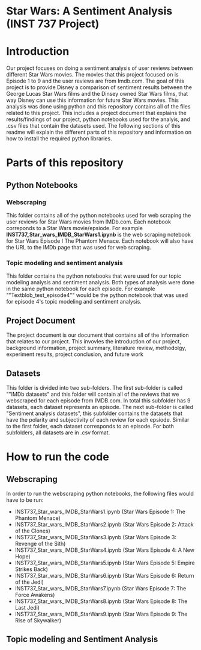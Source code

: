 # Star Wars: A Sentiment Analysis (INST 737 Project) 

# Introduction 
Our project focuses on doing a sentiment analysis of user reviews between different Star Wars movies. The movies that this project focused on is Episode 1 to 9 and the user reviews are from Imdb.com. The goal of this project is to provide Disney a comparison of sentiment results between the George Lucas Star Wars films and the Dinsey owned Star Wars films, that way Disney can use this information for future Star Wars movies. This analysis was done using python and this repository contains all of the files related to this project. This includes a project document that explains the results/findings of our project, python notebooks used for the analyis, and .csv files that contain the datasets used. The following sections of this readme will explain the different parts of this repository and information on how to install the required python libraries. 

# Parts of this repository

## Python Notebooks

### Webscraping
This folder contains all of the python notebooks used for web scraping the user reviews for Star Wars movies from IMDb.com. Each notebook correponds to a Star Wars movie/epsiode. For example  **INST737_Star_wars_IMDB_StarWars1.ipynb** is the web scraping notebook for Star Wars Episode I The Phantom Menace. Each notebook will also have the URL to the IMDb page that was used for web scraping. 

### Topic modeling and sentiment analysis
This folder contains the python notebooks that were used for our topic modeling analysis and sentiment analysis. Both types of analysis were done in the same python notebook for each episode. For example ""Textblob_test_episode4"" would be the python notebook that was used for episode 4's topic modeling and sentiment analysis. 

## Project Document
The project document is our document that contains all of the information that relates to our project. This invovles the introduction of our project, background information, project summary, literature review, methodolgy, experiment results, project conclusion, and future work

## Datasets
This folder is divided into two sub-folders. The first sub-folder is called ""IMDb datasets" and this folder will contain all of the reviews that we webscraped for each episode from IMDB.com. In total this subfolder has 9 datasets, each dataset represents an episode. The next sub-folder is called "Sentiment analysis datasets", this subfolder contains the datasets that have the polarity and subjectivity of each review for each epsiode. Similar to the first folder, each dataset corresponds to an episode. For both subfolders, all datasets are in .csv format.

# How to run the code

## Webscraping
In order to run the webscraping python notebooks, the following files would have to be run:
* INST737_Star_wars_IMDB_StarWars1.ipynb (Star Wars Episode 1: The Phantom Menace)
* INST737_Star_wars_IMDB_StarWars2.ipynb (Star Wars Episode 2: Attack of the Clones)
* INST737_Star_wars_IMDB_StarWars3.ipynb (Star Wars Episode 3: Revenge of the Sith)
* INST737_Star_wars_IMDB_StarWars4.ipynb (Star Wars Episode 4: A New Hope)
* INST737_Star_wars_IMDB_StarWars5.ipynb (Star Wars Episode 5: Empire Strikes Back)
* INST737_Star_wars_IMDB_StarWars6.ipynb (Star Wars Episode 6: Return of the Jedi)
* INST737_Star_wars_IMDB_StarWars7.ipynb (Star Wars Episode 7: The Force Awakens)
* INST737_Star_wars_IMDB_StarWars8.ipynb (Star Wars Episode 8: The Last Jedi)
* INST737_Star_wars_IMDB_StarWars9.ipynb (Star Wars Episode 9: The Rise of Skywalker)

## Topic modeling and Sentiment Analysis 

